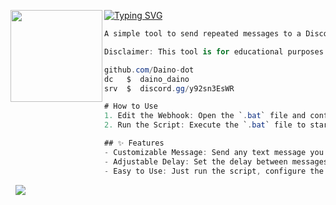 [![Typing SVG](https://readme-typing-svg.herokuapp.com?font=Roboto+Mono&lines=Webhook+Spammer)](https://git.io/typing-svg)
<img align="left" src="https://upload.wikimedia.org/wikipedia/commons/thumb/3/34/Red_star.svg/220px-Red_star.svg.png" width="147"/> 

```csharp
A simple tool to send repeated messages to a Discord webhook. Customize the message, number of messages, and delay between each message.

Disclaimer: This tool is for educational purposes only. Misuse of this tool to spam or harass others is strictly prohibited. The developer is not responsible for any misuse or damage caused by this tool.

github.com/Daino-dot
dc   $  daino_daino
srv  $  discord.gg/y92sn3EsWR

# How to Use
1. Edit the Webhook: Open the `.bat` file and configure the webhook URL, message, number of messages, and delay time.
2. Run the Script: Execute the `.bat` file to start the spammer.

## ✨ Features
- Customizable Message: Send any text message you want.
- Adjustable Delay: Set the delay between messages in seconds or milliseconds (e.g., `0.5` for 500ms).
- Easy to Use: Just run the script, configure the settings, and let it work.
```
&zwnj; 
&zwnj; 
![](https://komarev.com/ghpvc/?username=Daino-dot)
